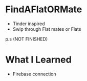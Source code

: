 # FindAFlatORMate
- Tinder inspired 
- Swip through Flat mates or Flats

p.s (NOT FINISHED)

# What I Learned
- Firebase connection
